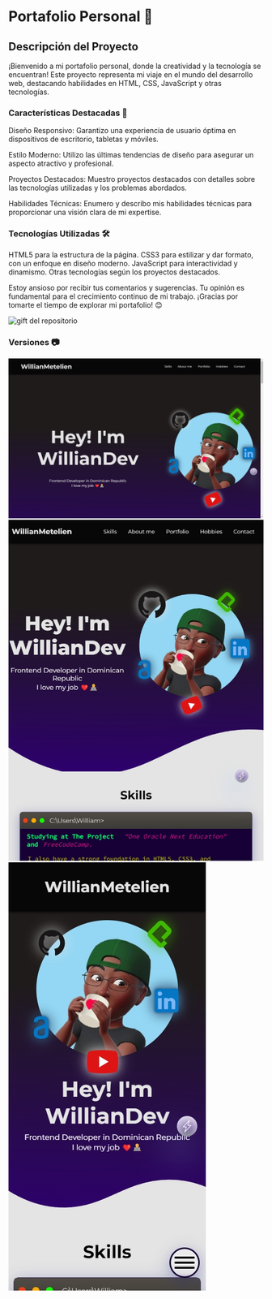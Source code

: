 
# Portafolio Personal 🚀
## Descripción del Proyecto

¡Bienvenido a mi portafolio personal, donde la creatividad y la tecnología se encuentran! Este proyecto representa mi viaje en el mundo del desarrollo web, destacando habilidades en HTML, CSS, JavaScript y otras tecnologías.

### Características Destacadas 🌟

Diseño Responsivo: Garantizo una experiencia de usuario óptima en dispositivos de escritorio, tabletas y móviles.

Estilo Moderno: Utilizo las últimas tendencias de diseño para asegurar un aspecto atractivo y profesional.

Proyectos Destacados: Muestro proyectos destacados con detalles sobre las tecnologías utilizadas y los problemas abordados.

Habilidades Técnicas: Enumero y describo mis habilidades técnicas para proporcionar una visión clara de mi expertise.

### Tecnologías Utilizadas 🛠️

HTML5 para la estructura de la página.
CSS3 para estilizar y dar formato, con un enfoque en diseño moderno.
JavaScript para interactividad y dinamismo.
Otras tecnologías según los proyectos destacados.


Estoy ansioso por recibir tus comentarios y sugerencias. Tu opinión es fundamental para el crecimiento continuo de mi trabajo. ¡Gracias por tomarte el tiempo de explorar mi portafolio! 😊

![gift del repositorio](/imgReadme/gift.gif)

### Versiones  📷

![imagen de portafolio](/imgReadme/MacBook%20Pro-1706400975876.jpeg)
![imagen de portafolio-tablet](/imgReadme/iPad-1706400981568.jpeg)
![imagen de portafolio-movil](/imgReadme/iPhone%2012%20Pro-1706400985514.jpeg)

